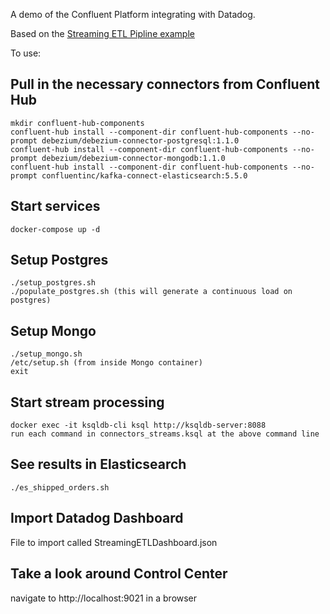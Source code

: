 A demo of the Confluent Platform integrating with Datadog.

Based on the [Streaming ETL Pipline example](https://docs.ksqldb.io/en/latest/tutorials/etl/?_ga=2.210782677.1703750526.1591788966-2099790183.1588796881&_gac=1.262933374.1589825156.CjwKCAjw5Ij2BRBdEiwA0Frc9WH4ZGyvm0jy0emMIPMzUxhzno2eY1_EVrOosKsa5zJdXh6HdloEXBoCeXIQAvD_BwE)

To use:

## Pull in the necessary connectors from Confluent Hub
```
mkdir confluent-hub-components
confluent-hub install --component-dir confluent-hub-components --no-prompt debezium/debezium-connector-postgresql:1.1.0
confluent-hub install --component-dir confluent-hub-components --no-prompt debezium/debezium-connector-mongodb:1.1.0
confluent-hub install --component-dir confluent-hub-components --no-prompt confluentinc/kafka-connect-elasticsearch:5.5.0
```

## Start services
```
docker-compose up -d
```

## Setup Postgres
```
./setup_postgres.sh
./populate_postgres.sh (this will generate a continuous load on postgres)
```

## Setup Mongo
```
./setup_mongo.sh
/etc/setup.sh (from inside Mongo container)
exit
```

## Start stream processing
```
docker exec -it ksqldb-cli ksql http://ksqldb-server:8088
run each command in connectors_streams.ksql at the above command line
```

## See results in Elasticsearch
```
./es_shipped_orders.sh
```
## Import Datadog Dashboard
File to import called StreamingETLDashboard.json

## Take a look around Control Center
navigate to http://localhost:9021 in a browser
